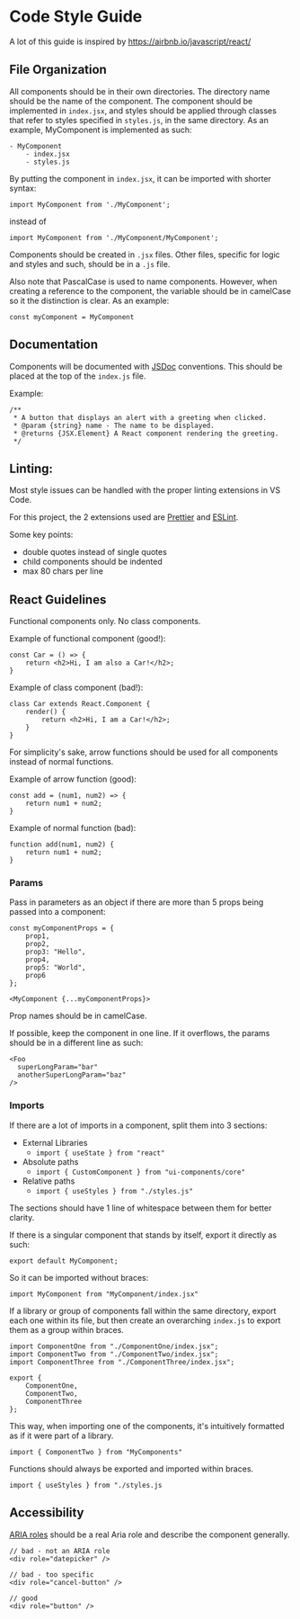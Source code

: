 # Code Style Guide

A lot of this guide is inspired by https://airbnb.io/javascript/react/

## File Organization

All components should be in their own directories. The directory name should be
the name of the component. The component should be implemented in `index.jsx`,
and styles should be applied through classes that refer to styles specified in
`styles.js`, in the same directory. As an example, MyComponent is implemented as
such:

```
- MyComponent
    - index.jsx
    - styles.js
```

By putting the component in `index.jsx`, it can be imported with shorter syntax:

`import MyComponent from './MyComponent';`

instead of

`import MyComponent from './MyComponent/MyComponent';`

Components should be created in `.jsx` files. Other files, specific for logic
and styles and such, should be in a `.js` file.

Also note that PascalCase is used to name components. However, when creating a
reference to the component, the variable should be in camelCase so it the
distinction is clear. As an example:

`const myComponent = MyComponent`

## Documentation

Components will be documented with
[JSDoc](https://www.typescriptlang.org/docs/handbook/jsdoc-supported-types.html)
conventions. This should be placed at the top of the `index.js` file.

Example:

```
/**
 * A button that displays an alert with a greeting when clicked.
 * @param {string} name - The name to be displayed.
 * @returns {JSX.Element} A React component rendering the greeting.
 */
```

## Linting:

Most style issues can be handled with the proper linting extensions in VS Code.

For this project, the 2 extensions used are
[Prettier](https://marketplace.visualstudio.com/items?itemName=esbenp.prettier-vscode)
and
[ESLint](https://marketplace.visualstudio.com/items?itemName=dbaeumer.vscode-eslint).

Some key points:

- double quotes instead of single quotes
- child components should be indented
- max 80 chars per line

## React Guidelines

Functional components only. No class components.

Example of functional component (good!):

```
const Car = () => {
    return <h2>Hi, I am also a Car!</h2>;
}
```

Example of class component (bad!):

```
class Car extends React.Component {
    render() {
        return <h2>Hi, I am a Car!</h2>;
    }
}
```

For simplicity's sake, arrow functions should be used for all components instead
of normal functions.

Example of arrow function (good):

```
const add = (num1, num2) => {
    return num1 + num2;
}
```

Example of normal function (bad):

```
function add(num1, num2) {
    return num1 + num2;
}
```

### Params

Pass in parameters as an object if there are more than 5 props being passed into
a component:

```
const myComponentProps = {
    prop1,
    prop2,
    prop3: "Hello",
    prop4,
    prop5: "World",
    prop6
};

<MyComponent {...myComponentProps}>
```

Prop names should be in camelCase.

If possible, keep the component in one line. If it overflows, the params should
be in a different line as such:

```
<Foo
  superLongParam="bar"
  anotherSuperLongParam="baz"
/>
```

### Imports

If there are a lot of imports in a component, split them into 3 sections:

- External Libraries
  - `import { useState } from "react"`
- Absolute paths
  - `import { CustomComponent } from "ui-components/core"`
- Relative paths
  - `import { useStyles } from "./styles.js"`

The sections should have 1 line of whitespace between them for better clarity.

If there is a singular component that stands by itself, export it directly as
such:

`export default MyComponent;`

So it can be imported without braces:

`import MyComponent from "MyComponent/index.jsx"`

If a library or group of components fall within the same directory, export each
one within its file, but then create an overarching `index.js` to export them as
a group within braces.

```
import ComponentOne from "./ComponentOne/index.jsx";
import ComponentTwo from "./ComponentTwo/index.jsx";
import ComponentThree from "./ComponentThree/index.jsx";

export {
    ComponentOne,
    ComponentTwo,
    ComponentThree
};
```

This way, when importing one of the components, it's intuitively formatted as if
it were part of a library.

`import { ComponentTwo } from "MyComponents"`

Functions should always be exported and imported within braces.

`import { useStyles } from "./styles.js`

## Accessibility

[ARIA roles](https://developer.mozilla.org/en-US/docs/Web/Accessibility/ARIA/ARIA_Techniques)
should be a real Aria role and describe the component generally.

```
// bad - not an ARIA role
<div role="datepicker" />

// bad - too specific
<div role="cancel-button" />

// good
<div role="button" />
```
